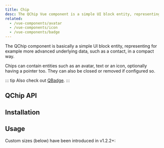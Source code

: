 ```yaml
---
title: Chip
desc: The QChip Vue component is a simple UI block entity, representing for example more advanced underlying data, such as a contact, but in a compact way.
related:
  - /vue-components/avatar
  - /vue-components/icon
  - /vue-components/badge
---
```


The QChip component is basically a simple UI block entity, representing for example more advanced underlying data, such as a contact, in a compact way.

Chips can contain entities such as an avatar, text or an icon, optionally having a pointer too. They can also be closed or removed if configured so.

::: tip
Also check out [QBadge](/vue-components/badge).
:::

## QChip API
<doc-api file="QChip" />

## Installation
<doc-installation components="QChip" />

## Usage
<doc-example title="Basic" file="QChip/Basic" />

<doc-example title="Dense" file="QChip/Dense" />

Custom sizes (below) have been introduced in v1.2.2+:

<doc-example title="Custom size" file="QChip/Sizes" />

<doc-example title="Square" file="QChip/Square" />

<doc-example title="Outline" file="QChip/Outline" />

<doc-example title="Clickable" file="QChip/Clickable" />

<doc-example title="Selected" file="QChip/Selected" />

<doc-example title="Removable" file="QChip/Removable" />

<doc-example title="Long label truncation" file="QChip/LongLabel" />
